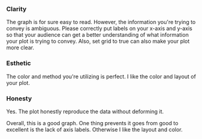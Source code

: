 ### Clarity
The graph is for sure easy to read. However, the information you're trying to convey is ambiguous. Please correctly put labels
on your x-axis and y-axis so that your audience can get a better understanding of what information your plot is trying to convey. Also, set grid to true can also make your plot more clear.
### Esthetic
The color and method you're utilizing is perfect. I like the color and layout of your plot.
### Honesty
Yes. The plot honestly reproduce the data without deforming it.

Overall, this is a good graph. One thing prevents it goes from good to excellent is the lack of axis labels. Otherwise I like the 
layout and color.
